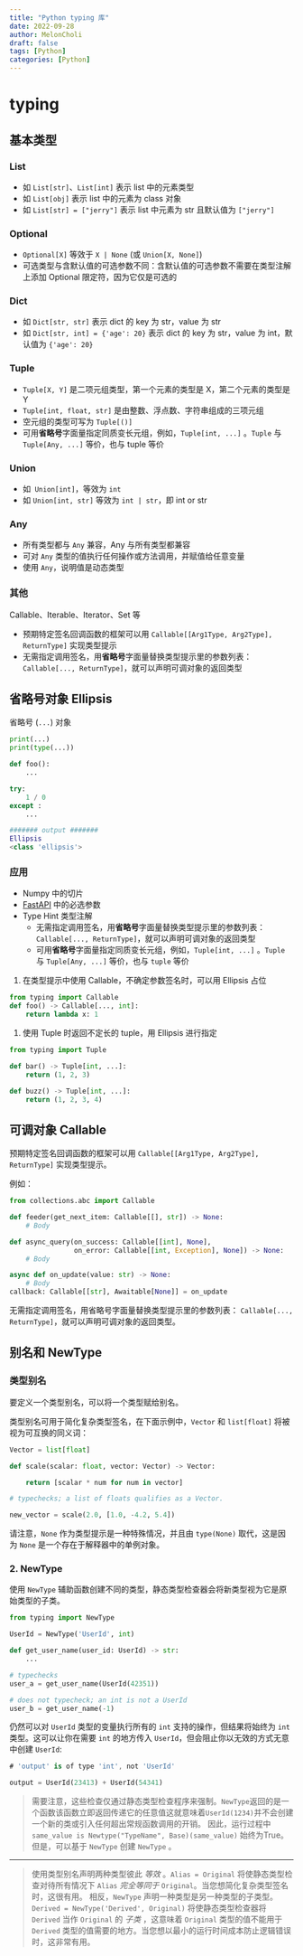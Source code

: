 ```yaml
---
title: "Python typing 库"
date: 2022-09-28
author: MelonCholi
draft: false
tags: [Python]
categories: [Python]
---
```


# typing

## 基本类型

### List

- 如 `List[str]`、`List[int]` 表示 list 中的元素类型
- 如 `List[obj]` 表示 list 中的元素为 class 对象
- 如 `List[str] = ["jerry"]` 表示 list 中元素为 str 且默认值为 `["jerry"]`

### Optional

- `Optional[X]` 等效于 `X | None` (或 `Union[X, None]`)
- 可选类型与含默认值的可选参数不同：含默认值的可选参数不需要在类型注解上添加 Optional 限定符，因为它仅是可选的

### Dict

- 如 `Dict[str, str]` 表示 dict 的 key 为 str，value 为 str
- 如 `Dict[str, int] = {'age': 20}` 表示 dict 的 key 为 str，value 为 int，默认值为 `{'age': 20}`

### Tuple

- `Tuple[X, Y]` 是二项元组类型，第一个元素的类型是 X，第二个元素的类型是 Y
- `Tuple[int, float, str]` 是由整数、浮点数、字符串组成的三项元组
- 空元组的类型可写为 `Tuple[()]`
- 可用**省略号**字面量指定同质变长元组，例如，`Tuple[int, ...]` 。`Tuple` 与 `Tuple[Any, ...]` 等价，也与 tuple 等价

### Union

- 如` Union[int]`，等效为 `int`
- 如 `Union[int, str]` 等效为 `int | str`，即 int or str

### Any

- 所有类型都与 `Any` 兼容，Any 与所有类型都兼容
- 可对 `Any` 类型的值执行任何操作或方法调用，并赋值给任意变量
- 使用 `Any`，说明值是动态类型

### 其他

Callable、Iterable、Iterator、Set 等

- 预期特定签名回调函数的框架可以用 `Callable[[Arg1Type, Arg2Type], ReturnType]` 实现类型提示
- 无需指定调用签名，用**省略号**字面量替换类型提示里的参数列表： `Callable[..., ReturnType]`，就可以声明可调对象的返回类型

## 省略号对象 Ellipsis

省略号 (`...`) 对象

```py
print(...)
print(type(...))

def foo():
    ...

try:
    1 / 0
except :
    ...

####### output #######
Ellipsis
<class 'ellipsis'>
```

### 应用

- Numpy 中的切片
- [FastAPI](https://fastapi.tiangolo.com/) 中的必选参数
- Type Hint 类型注解
    - 无需指定调用签名，用**省略号**字面量替换类型提示里的参数列表： `Callable[..., ReturnType]`，就可以声明可调对象的返回类型
    - 可用**省略号**字面量指定同质变长元组，例如，`Tuple[int, ...]` 。`Tuple` 与 `Tuple[Any, ...]` 等价，也与 `tuple` 等价

1. 在类型提示中使用 Callable，不确定参数签名时，可以用 Ellipsis 占位

```py
from typing import Callable
def foo() -> Callable[..., int]:
    return lambda x: 1
```

1. 使用 Tuple 时返回不定长的 tuple，用 Ellipsis 进行指定

```py
from typing import Tuple

def bar() -> Tuple[int, ...]:
    return (1, 2, 3)

def buzz() -> Tuple[int, ...]:
    return (1, 2, 3, 4)
```

## 可调对象 Callable

预期特定签名回调函数的框架可以用 `Callable[[Arg1Type, Arg2Type], ReturnType]` 实现类型提示。

例如：

```py
from collections.abc import Callable

def feeder(get_next_item: Callable[[], str]) -> None:
    # Body

def async_query(on_success: Callable[[int], None],
                on_error: Callable[[int, Exception], None]) -> None:
    # Body

async def on_update(value: str) -> None:
    # Body
callback: Callable[[str], Awaitable[None]] = on_update
```

无需指定调用签名，用省略号字面量替换类型提示里的参数列表： `Callable[..., ReturnType]`，就可以声明可调对象的返回类型。

## 别名和 NewType

### 类型别名

要定义一个类型别名，可以将一个类型赋给别名。

类型别名可用于简化复杂类型签名，在下面示例中，`Vector` 和 `list[float]` 将被视为可互换的同义词：

```python
Vector = list[float] 

def scale(scalar: float, vector: Vector) -> Vector: 

    return [scalar * num for num in vector] 

# typechecks; a list of floats qualifies as a Vector.

new_vector = scale(2.0, [1.0, -4.2, 5.4])
```

请注意，`None` 作为类型提示是一种特殊情况，并且由 `type(None)` 取代，这是因为 `None` 是一个存在于解释器中的单例对象。

### 2. NewType

使用 `NewType` 辅助函数创建不同的类型，静态类型检查器会将新类型视为它是原始类型的子类。

```python
from typing import NewType 

UserId = NewType('UserId', int) 

def get_user_name(user_id: UserId) -> str:
    ... 

# typechecks
user_a = get_user_name(UserId(42351)) 

# does not typecheck; an int is not a UserId 
user_b = get_user_name(-1) 
```

仍然可以对 `UserId` 类型的变量执行所有的 `int` 支持的操作，但结果将始终为 `int` 类型。这可以让你在需要 `int` 的地方传入 `UserId`，但会阻止你以无效的方式无意中创建 `UserId`:



```dart
# 'output' is of type 'int', not 'UserId' 

output = UserId(23413) + UserId(54341) 
```

> 需要注意，这些检查仅通过静态类型检查程序来强制。`NewType`返回的是一个函数该函数立即返回传递它的任意值这就意味着`UserId(1234)`并不会创建一个新的类或引入任何超出常规函数调用的开销。
>  因此，运行过程中`same_value is Newtype("TypeName", Base)(same_value)` 始终为True。
>  但是，可以基于 `NewType` 创建 `NewType` 。

------

> 使用类型别名声明两种类型彼此 *等效* 。`Alias = Original` 将使静态类型检查对待所有情况下 `Alias` *完全等同于* `Original`。当您想简化复杂类型签名时，这很有用。
>  相反，`NewType` 声明一种类型是另一种类型的子类型。`Derived = NewType('Derived', Original)` 将使静态类型检查器将 `Derived` 当作 `Original` 的 *子类* ，这意味着 `Original` 类型的值不能用于 `Derived` 类型的值需要的地方。当您想以最小的运行时间成本防止逻辑错误时，这非常有用。